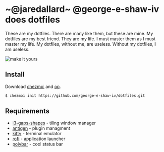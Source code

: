 # ~@jaredallard~ @george-e-shaw-iv does dotfiles

These are my dotfiles. There are many like them, but these are mine. My dotfiles
are my best friend. They are my life. I must master them as I must master my
life. My dotfiles, without me, are useless. Without my dotfiles, I am useless.

![make it yours](http://i.giphy.com/Vc5x1pG5RFH3O.gif)

## Install

Download [chezmoi](https://github.com/twpayne/chezmoi/blob/master/docs/INSTALL.md#one-line-package-install) and [op](https://support.1password.com/command-line-getting-started/).

```bash
$ chezmoi init https://github.com/george-e-shaw-iv/dotfiles.git
```

## Requirements

 * [i3-gaps-shapes](https://github.com/resloved/i3) - tiling window manager
 * [antigen](https://github.com/getantibody/antibody) - plugin managment
 * [kitty](https://github.com/kovidgoyal/kitty/releases) - terminal emulator
 * [rofi](https://github.com/davatorium/rofi) - application launcher
 * [polybar](https://github.com/jaagr/polybar) - cool status bar
